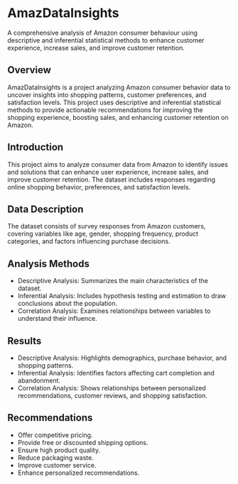 # AmazDataInsights
A comprehensive analysis of Amazon consumer behaviour using descriptive and inferential statistical methods to enhance customer experience, increase sales, and improve customer retention.

## Overview

AmazDataInsights is a project analyzing Amazon consumer behavior data to uncover insights into shopping patterns, customer preferences, and satisfaction levels. This project uses descriptive and inferential statistical methods to provide actionable recommendations for improving the shopping experience, boosting sales, and enhancing customer retention on Amazon.

## Introduction

This project aims to analyze consumer data from Amazon to identify issues and solutions that can enhance user experience, increase sales, and improve customer retention. The dataset includes responses regarding online shopping behavior, preferences, and satisfaction levels.

## Data Description

The dataset consists of survey responses from Amazon customers, covering variables like age, gender, shopping frequency, product categories, and factors influencing purchase decisions.

## Analysis Methods

- Descriptive Analysis: Summarizes the main characteristics of the dataset.
- Inferential Analysis: Includes hypothesis testing and estimation to draw conclusions about the population.
- Correlation Analysis: Examines relationships between variables to understand their influence.

## Results

- Descriptive Analysis: Highlights demographics, purchase behavior, and shopping patterns.
- Inferential Analysis: Identifies factors affecting cart completion and abandonment.
- Correlation Analysis: Shows relationships between personalized recommendations, customer reviews, and shopping satisfaction.

## Recommendations

- Offer competitive pricing.
- Provide free or discounted shipping options.
- Ensure high product quality.
- Reduce packaging waste.
- Improve customer service.
- Enhance personalized recommendations.
